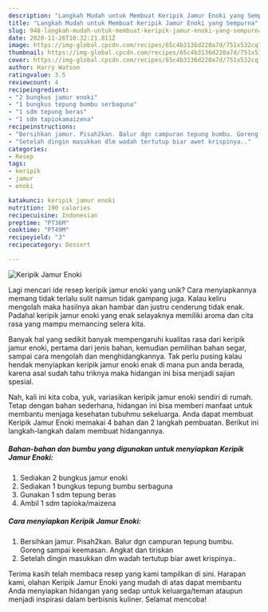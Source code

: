 ```yaml
---
description: "Langkah Mudah untuk Membuat Keripik Jamur Enoki yang Sempurna"
title: "Langkah Mudah untuk Membuat Keripik Jamur Enoki yang Sempurna"
slug: 948-langkah-mudah-untuk-membuat-keripik-jamur-enoki-yang-sempurna
date: 2020-11-26T10:32:21.811Z
image: https://img-global.cpcdn.com/recipes/65c4b3136d220a7d/751x532cq70/keripik-jamur-enoki-foto-resep-utama.jpg
thumbnail: https://img-global.cpcdn.com/recipes/65c4b3136d220a7d/751x532cq70/keripik-jamur-enoki-foto-resep-utama.jpg
cover: https://img-global.cpcdn.com/recipes/65c4b3136d220a7d/751x532cq70/keripik-jamur-enoki-foto-resep-utama.jpg
author: Harry Watson
ratingvalue: 3.5
reviewcount: 4
recipeingredient:
- "2 bungkus jamur enoki"
- "1 bungkus tepung bumbu serbaguna"
- "1 sdm tepung beras"
- "1 sdm tapiokamaizena"
recipeinstructions:
- "Bersihkan jamur. Pisah2kan. Balur dgn campuran tepung bumbu. Goreng sampai keemasan. Angkat dan tiriskan"
- "Setelah dingin masukkan dlm wadah tertutup biar awet krispinya.."
categories:
- Resep
tags:
- keripik
- jamur
- enoki

katakunci: keripik jamur enoki 
nutrition: 190 calories
recipecuisine: Indonesian
preptime: "PT36M"
cooktime: "PT49M"
recipeyield: "3"
recipecategory: Dessert

---
```



![Keripik Jamur Enoki](https://img-global.cpcdn.com/recipes/65c4b3136d220a7d/751x532cq70/keripik-jamur-enoki-foto-resep-utama.jpg)

Lagi mencari ide resep keripik jamur enoki yang unik? Cara menyiapkannya memang tidak terlalu sulit namun tidak gampang juga. Kalau keliru mengolah maka hasilnya akan hambar dan justru cenderung tidak enak. Padahal keripik jamur enoki yang enak selayaknya memiliki aroma dan cita rasa yang mampu memancing selera kita.

Banyak hal yang sedikit banyak mempengaruhi kualitas rasa dari keripik jamur enoki, pertama dari jenis bahan, kemudian pemilihan bahan segar, sampai cara mengolah dan menghidangkannya. Tak perlu pusing kalau hendak menyiapkan keripik jamur enoki enak di mana pun anda berada, karena asal sudah tahu triknya maka hidangan ini bisa menjadi sajian spesial.




Nah, kali ini kita coba, yuk, variasikan keripik jamur enoki sendiri di rumah. Tetap dengan bahan sederhana, hidangan ini bisa memberi manfaat untuk membantu menjaga kesehatan tubuhmu sekeluarga. Anda dapat membuat Keripik Jamur Enoki memakai 4 bahan dan 2 langkah pembuatan. Berikut ini langkah-langkah dalam membuat hidangannya.

<!--inarticleads1-->

##### Bahan-bahan dan bumbu yang digunakan untuk menyiapkan Keripik Jamur Enoki:

1. Sediakan 2 bungkus jamur enoki
1. Sediakan 1 bungkus tepung bumbu serbaguna
1. Gunakan 1 sdm tepung beras
1. Ambil 1 sdm tapioka/maizena




<!--inarticleads2-->

##### Cara menyiapkan Keripik Jamur Enoki:

1. Bersihkan jamur. Pisah2kan. Balur dgn campuran tepung bumbu. Goreng sampai keemasan. Angkat dan tiriskan
1. Setelah dingin masukkan dlm wadah tertutup biar awet krispinya..




Terima kasih telah membaca resep yang kami tampilkan di sini. Harapan kami, olahan Keripik Jamur Enoki yang mudah di atas dapat membantu Anda menyiapkan hidangan yang sedap untuk keluarga/teman ataupun menjadi inspirasi dalam berbisnis kuliner. Selamat mencoba!
